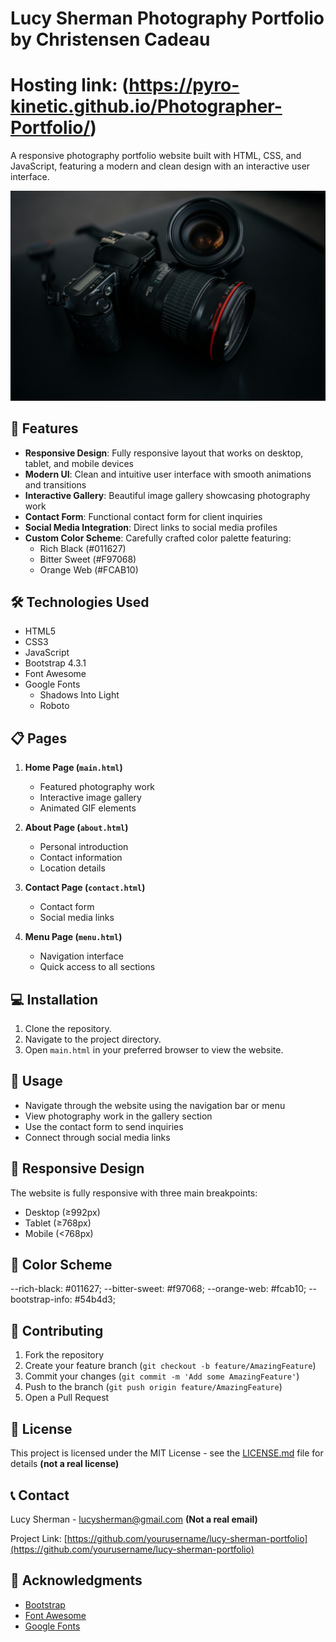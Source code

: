 # Lucy Sherman Photography Portfolio by Christensen Cadeau
# Hosting link: (https://pyro-kinetic.github.io/Photographer-Portfolio/)

A responsive photography portfolio website built with HTML, CSS, and JavaScript, featuring a modern and clean design with an interactive user interface.

![Portfolio Preview](assets/stills/black-camera.jpg)

## 🌟 Features

- **Responsive Design**: Fully responsive layout that works on desktop, tablet, and mobile devices
- **Modern UI**: Clean and intuitive user interface with smooth animations and transitions
- **Interactive Gallery**: Beautiful image gallery showcasing photography work
- **Contact Form**: Functional contact form for client inquiries
- **Social Media Integration**: Direct links to social media profiles
- **Custom Color Scheme**: Carefully crafted color palette featuring:
  - Rich Black (#011627)
  - Bitter Sweet (#F97068)
  - Orange Web (#FCAB10)

## 🛠️ Technologies Used

- HTML5
- CSS3
- JavaScript
- Bootstrap 4.3.1
- Font Awesome
- Google Fonts
  - Shadows Into Light
  - Roboto

## 📋 Pages

1. **Home Page (`main.html`)**
   - Featured photography work
   - Interactive image gallery
   - Animated GIF elements

2. **About Page (`about.html`)**
   - Personal introduction
   - Contact information
   - Location details

3. **Contact Page (`contact.html`)**
   - Contact form
   - Social media links

4. **Menu Page (`menu.html`)**
   - Navigation interface
   - Quick access to all sections

## 💻 Installation

1. Clone the repository.
2. Navigate to the project directory.
3. Open `main.html` in your preferred browser to view the website.

## 🚀 Usage

- Navigate through the website using the navigation bar or menu
- View photography work in the gallery section
- Use the contact form to send inquiries
- Connect through social media links

## 📱 Responsive Design

The website is fully responsive with three main breakpoints:
- Desktop (≥992px)
- Tablet (≥768px)
- Mobile (<768px)

## 🎨 Color Scheme

--rich-black: #011627; 
--bitter-sweet: #f97068; 
--orange-web: #fcab10; 
--bootstrap-info: #54b4d3;


## 🤝 Contributing

1. Fork the repository
2. Create your feature branch (`git checkout -b feature/AmazingFeature`)
3. Commit your changes (`git commit -m 'Add some AmazingFeature'`)
4. Push to the branch (`git push origin feature/AmazingFeature`)
5. Open a Pull Request

## 📄 License

This project is licensed under the MIT License - see the [LICENSE.md](LICENSE.md) file for details **(not a real license)**

## 📞 Contact

Lucy Sherman - lucysherman@gmail.com **(Not a real email)**

Project Link: [https://github.com/yourusername/lucy-sherman-portfolio](https://github.com/yourusername/lucy-sherman-portfolio)

## 🙏 Acknowledgments

- [Bootstrap](https://getbootstrap.com/)
- [Font Awesome](https://fontawesome.com/)
- [Google Fonts](https://fonts.google.com/)


